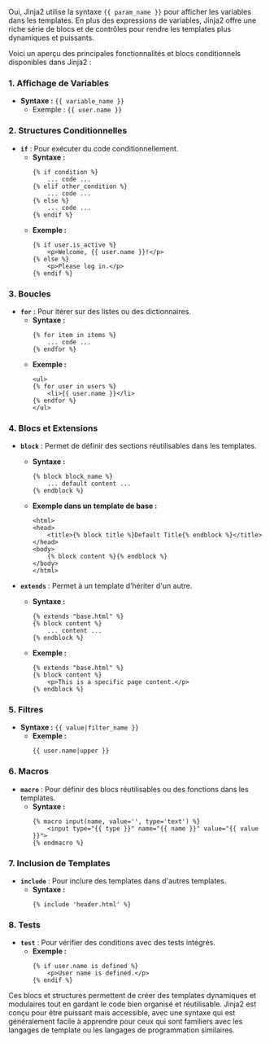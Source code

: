 Oui, Jinja2 utilise la syntaxe `{{ param_name }}` pour afficher les variables dans les templates. En plus des expressions de variables, Jinja2 offre une riche série de blocs et de contrôles pour rendre les templates plus dynamiques et puissants.

Voici un aperçu des principales fonctionnalités et blocs conditionnels disponibles dans Jinja2 :

### 1. **Affichage de Variables**

- **Syntaxe :** `{{ variable_name }}`
  - Exemple : `{{ user.name }}`

### 2. **Structures Conditionnelles**

- **`if`** : Pour exécuter du code conditionnellement.
  - **Syntaxe :**
    ```jinja
    {% if condition %}
        ... code ...
    {% elif other_condition %}
        ... code ...
    {% else %}
        ... code ...
    {% endif %}
    ```
  - **Exemple :**
    ```jinja
    {% if user.is_active %}
        <p>Welcome, {{ user.name }}!</p>
    {% else %}
        <p>Please log in.</p>
    {% endif %}
    ```

### 3. **Boucles**

- **`for`** : Pour itérer sur des listes ou des dictionnaires.
  - **Syntaxe :**
    ```jinja
    {% for item in items %}
        ... code ...
    {% endfor %}
    ```
  - **Exemple :**
    ```jinja
    <ul>
    {% for user in users %}
        <li>{{ user.name }}</li>
    {% endfor %}
    </ul>
    ```

### 4. **Blocs et Extensions**

- **`block`** : Permet de définir des sections réutilisables dans les templates.
  - **Syntaxe :**
    ```jinja
    {% block block_name %}
        ... default content ...
    {% endblock %}
    ```
  - **Exemple dans un template de base :**
    ```jinja
    <html>
    <head>
        <title>{% block title %}Default Title{% endblock %}</title>
    </head>
    <body>
        {% block content %}{% endblock %}
    </body>
    </html>
    ```

- **`extends`** : Permet à un template d’hériter d'un autre.
  - **Syntaxe :**
    ```jinja
    {% extends "base.html" %}
    {% block content %}
        ... content ...
    {% endblock %}
    ```
  - **Exemple :**
    ```jinja
    {% extends "base.html" %}
    {% block content %}
        <p>This is a specific page content.</p>
    {% endblock %}
    ```

### 5. **Filtres**

- **Syntaxe :** `{{ value|filter_name }}`
  - **Exemple :**
    ```jinja
    {{ user.name|upper }}
    ```

### 6. **Macros**

- **`macro`** : Pour définir des blocs réutilisables ou des fonctions dans les templates.
  - **Syntaxe :**
    ```jinja
    {% macro input(name, value='', type='text') %}
        <input type="{{ type }}" name="{{ name }}" value="{{ value }}">
    {% endmacro %}
    ```

### 7. **Inclusion de Templates**

- **`include`** : Pour inclure des templates dans d'autres templates.
  - **Syntaxe :**
    ```jinja
    {% include 'header.html' %}
    ```

### 8. **Tests**

- **`test`** : Pour vérifier des conditions avec des tests intégrés.
  - **Exemple :**
    ```jinja
    {% if user.name is defined %}
        <p>User name is defined.</p>
    {% endif %}
    ```

Ces blocs et structures permettent de créer des templates dynamiques et modulaires tout en gardant le code bien organisé et réutilisable. Jinja2 est conçu pour être puissant mais accessible, avec une syntaxe qui est généralement facile à apprendre pour ceux qui sont familiers avec les langages de template ou les langages de programmation similaires.